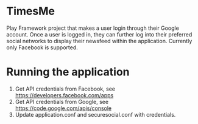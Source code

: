TimesMe
======

Play Framework project that makes a user login through their Google account. Once a user is logged in, they can further log into their preferred social networks to display their newsfeed within the application. Currently only Facebook is supported.

Running the application
======
1. Get API credentials from Facebook, see https://developers.facebook.com/apps
2. Get API credentials from Google, see https://code.google.com/apis/console
3. Update application.conf and securesocial.conf with credentials.

